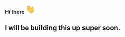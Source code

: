 
### Hi there <img src="https://raw.githubusercontent.com/ABSphreak/ABSphreak/master/gifs/Hi.gif" width="30px">

## I will be building this up super soon.
<!--
**devsurajrai/devsurajrai** is a ✨ _special_ ✨ repository because its `README.md` (this file) appears on your GitHub profile.

Here are some ideas to get you started:

- 🔭 I’m currently working on ...
- 🌱 I’m currently learning ...
- 👯 I’m looking to collaborate on ...
- 🤔 I’m looking for help with ...
- 💬 Ask me about ...
- 📫 How to reach me: ...
- 😄 Pronouns: ...
- ⚡ Fun fact: ...
-->
